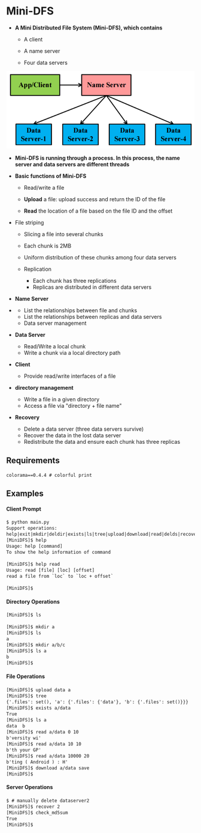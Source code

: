 # Mini-DFS

- **A Mini Distributed File System (Mini-DFS), which contains**

  - A client

  - A name server

  - Four data servers

![](project4_pic1.png)

- **Mini-DFS is running through a process. In this process, the name server and data servers are different threads**

- **Basic functions of Mini-DFS**

  - Read/write a file

  - **Upload** a file: upload success and return the ID of the file
  - **Read** the location of a file based on the file ID and the offset

- File striping

    - Slicing a file into several chunks
    - Each chunk is 2MB
    - Uniform distribution of these chunks among four data servers

  - Replication

    - Each chunk has three replications
    - Replicas are distributed in different data servers

- **Name Server**

- - List the relationships between file and chunks
  - List the relationships between replicas and data servers
  - Data server management

- **Data Server**

  - Read/Write a local chunk
  - Write a chunk via a local directory path

- **Client**

  - Provide read/write interfaces of a file

- **directory management**

  - Write a file in a given directory
  - Access a file via "directory + file name"

- **Recovery**

  - Delete a data server (three data servers survive)
  - Recover the data in the lost data server
  - Redistribute the data and ensure each chunk has three replicas

## Requirements

```
colorama==0.4.4 # colorful print
```

## Examples

#### Client Prompt

```shell
$ python main.py 
Support operations: help|exit|mkdir|deldir|exists|ls|tree|upload|download|read|delds|recover
[MiniDFS]$ help 
Usage: help [command]
To show the help information of command

[MiniDFS]$ help read
Usage: read [file] [loc] [offset]
read a file from `loc` to `loc + offset`

[MiniDFS]$ 
```

#### Directory Operations

```shell
[MiniDFS]$ ls

[MiniDFS]$ mkdir a
[MiniDFS]$ ls
a  
[MiniDFS]$ mkdir a/b/c
[MiniDFS]$ ls a
b  
[MiniDFS]$ 
```

#### File Operations

```shell
[MiniDFS]$ upload data a
[MiniDFS]$ tree
{'.files': set(), 'a': {'.files': {'data'}, 'b': {'.files': set()}}}
[MiniDFS]$ exists a/data
True
[MiniDFS]$ ls a
data  b  
[MiniDFS]$ read a/data 0 10
b'versity wi'
[MiniDFS]$ read a/data 10 10
b'th your GP'
[MiniDFS]$ read a/data 10000 20
b'ting ( Android ) : H'
[MiniDFS]$ download a/data save
[MiniDFS]$ 
```

#### Server Operations

```shell
$ # manually delete dataserver2
[MiniDFS]$ recover 2
[MiniDFS]$ check_md5sum
True
[MiniDFS]$
```

